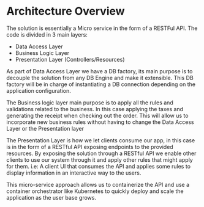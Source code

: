 # Architecture Overview

The solution is essentially a Micro service in the form of a RESTFul API. The code is 
divided in 3 main layers:

- Data Access Layer
- Business Logic Layer
- Presentation Layer (Controllers/Resources)

As part of Data Access Layer we have a DB factory, its main purpose is to decouple the 
solution from any DB Engine and make it extensible. This DB factory will be in charge of 
instantiating a DB connection depending on the application configuration. 

The Business logic layer main purpose is to apply all the rules and validations related 
to the business. In this case applying the taxes and generating the receipt when checking out the order.
This will allow us to incorporate new business rules without having to change the Data Access Layer 
or the Presentation layer

The Presentation Layer is how we let clients consume our app, in this case is in the form of 
a RESTful API exposing endpoints to the provided resources. By exposing the solution through a 
RESTful API we enable other clients to use our system through it and apply other rules that might apply for them.
i.e: A client UI that consumes the API and applies some rules to display information in an interactive way to 
the users.

This micro-service approach allows us to containerize the API and use a container orchestrator like Kubernetes 
to quickly deploy and scale the application as the user base grows.
